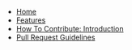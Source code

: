 * [Home](https://github.com/Pinelog-Studios/AdditionalGuns/wiki)
* [Features](https://github.com/Pinelog-Studios/AdditionalGuns/wiki/Features)
* [How To Contribute: Introduction](https://github.com/Pinelog-Studios/AdditionalGuns/wiki/How-To-Contribute---Introduction)
* [Pull Request Guidelines](https://github.com/Pinelog-Studios/AdditionalGuns/wiki/Pull-Request-Guidelines)